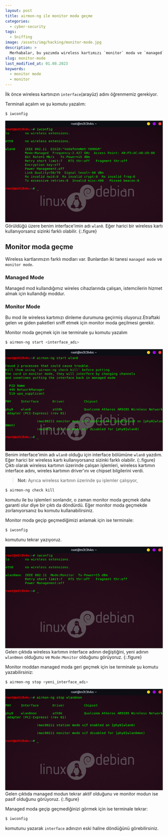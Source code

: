 ```yaml
---
layout: post
title: airmon-ng ile monitor moda geçme
categories:
  - cyber-security
tags:
  - Sniffing
image: /assets/img/hacking/monitor-mode.jpg
description: >
  Merhabalar, bu yazımda wireless kartımızı `monitor` moda ve `managed` modlara almayı anlattım.
slug: monitor-mode
last_modified_at: 01.08.2023
keywords:
  - monitor mode
  - monitor
---
```


İlk önce wireless kartınızın `interface`(arayüz) adını öğrenmemiz gerekiyor.

Terminali açalım ve şu komutu yazalım:
~~~bash
$ iwconfig
~~~

![iwconfig](/assets/img/hacking/20190427233246-720x463.png)
Görüldüğü üzere benim interface'imin adı `wlan0`. Eğer harici bir wireless kartı kullanıyorsanız sizinki farklı olabilir.
{:.figure}
## Monitor moda geçme
Wireless kartlarımızın farklı modları var. Bunlardan iki tanesi `managed mode` ve `monitor mode`.
### Managed Mode
Managed mod kullandığımız wireles cihazlarında çalışan, istemcilerin hizmet almak için kullandığı moddur.
### Monitor Mode
Bu mod ile wireless kartımızı dinleme durumuna geçirmiş oluyoruz.Etraftaki gelen ve giden paketleri sniff etmek için monitor moda geçilmesi gerekir.

Monitor moda geçmek için ise terminale şu komutu yazalım
~~~bash
$ airmon-ng start <interface_adı>
~~~

![monitor mod](/assets/img/hacking/20190428002604-720x464.png)
Benim interface'imin adı `wlan0` olduğu için interface bölümüne `wlan0` yazdım. Eğer harici bir wireless kartı kullanıyorsanız sizinki farklı olabilir.
{:.figure}
Çıktı olarak wireless kartımın üzerinde çalışan işlemleri, wireless kartımın interface adını, wireles kartımın driver'ını ve chipset bilgilerini verdi.
>**Not:** Ayrıca wireless kartının üzerinde şu işlemler çalışıyor,
~~~bash
$ airmon-ng check kill
~~~

komutu ile bu işlemleri sonlandır, o zaman monitor moda geçmek daha garanti olur diye bir çıktı da döndürdü.
Eğer monitor moda geçmekde zorlanıyorsanız bu komutu kullanabilirsiniz.

Monitor moda geçip geçmediğimizi anlamak için ise terminale:
~~~bash
$ iwconfig
~~~

komutunu tekrar yazıyoruz.

![iwconfig](/assets/img/hacking/20190428015206-722x464.png)
Gelen çıktıda wireless kartımın interface adının değiştiğini, yeni adının `wlan0mon` olduğunu ve `Mode:Monitor` olduğunu görüyoruz.
{:.figure}

Monitor moddan managed moda geri geçmek için ise terminale şu komutu yazabilirsiniz:
~~~bash
$ airmon-ng stop <yeni_interface_adı>
~~~

![managed mod](/assets/img/hacking/20190428015917-720x462.png)
Gelen çıktıda managed modun tekrar aktif olduğunu ve monitor modun ise pasif olduğunu görüyoruz.
{:.figure}

Managed moda geçip geçmediğinizi görmek için ise terminale tekrar:
~~~bash
$ iwconfig
~~~
komutunu yazarak `interface` adınızın eski haline döndüğünü görebilirsiniz.